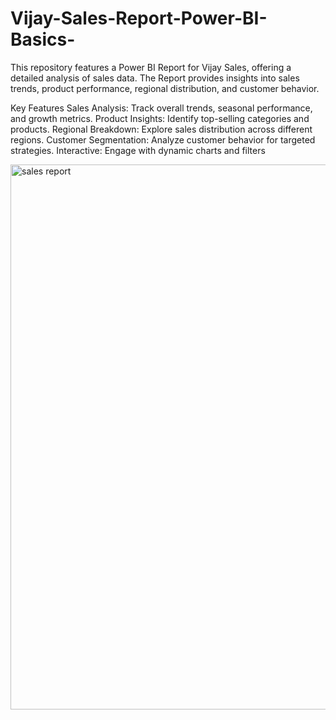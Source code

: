 # Vijay-Sales-Report-Power-BI-Basics-

This repository features a Power BI Report for Vijay Sales, offering a detailed analysis of sales data. The Report provides insights into sales trends,
product performance, regional distribution, and customer behavior.

Key Features
Sales Analysis: Track overall trends, seasonal performance, and growth metrics.
Product Insights: Identify top-selling categories and products.
Regional Breakdown: Explore sales distribution across different regions.
Customer Segmentation: Analyze customer behavior for targeted strategies.
Interactive: Engage with dynamic charts and filters


<img width="872" alt="sales report" src="https://github.com/user-attachments/assets/d74d6e9b-e3f5-4c19-a898-ac8274ceb26a">
